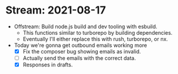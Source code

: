 # Stream: 2021-08-17
- Offstream: Build node.js build and dev tooling with esbuild.
	- This functions similar to turborepo by building dependencies.
	- Eventually I'll either replace this with rush, turborepo, or nx.
- Today we're gonna get outbound emails working more
	- [x] Fix the composer bug showing emails as invalid.
	- [ ] Actually send the emails with the correct data.
	- [x] Responses in drafts.